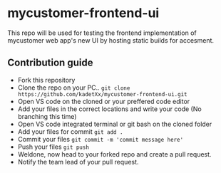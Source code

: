 # mycustomer-frontend-ui

This repo will be used for testing the frontend implementation of mycustomer web app's new UI by hosting static builds for accesment.

## Contribution guide

- Fork this repository
- Clone the repo on your PC.. ```git clone https://github.com/kadetXx/mycustomer-frontend-ui.git```
- Open VS code on the cloned or your preffered code editor
- Add your files in the correct locations and write your code (No branching this time)
- Open VS code integrated terminal or git bash on the cloned folder
- Add your files for commit ```git add .```
- Commit your files ```git commit -m 'commit message here'```
- Push your files ```git push```
- Weldone, now head to your forked repo and create a pull request.
- Notify the team lead of your pull request.
